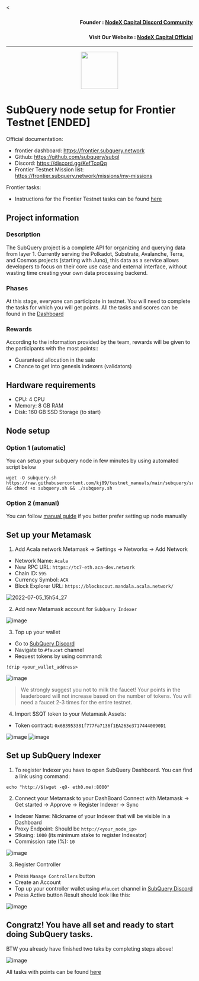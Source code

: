 <<h3><p style="font-size:14px" align="right">Founder :
<a href="https://discord.gg/nodexcapital" target="_blank">NodeX Capital Discord Community</a></p></h3>
<h3><p style="font-size:14px" align="right">Visit Our Website :
<a href="https://discord.gg/nodexcapital" target="_blank">NodeX Capital Official</a></p></h3>
<hr>


<p align="center">
  <img height="100" height="auto" src="https://user-images.githubusercontent.com/50621007/177323789-e6be59ae-0dfa-4e86-b3a8-028a4f0c465c.png">
</p>

# SubQuery node setup for Frontier Testnet [ENDED]

Official documentation:
- frontier dashboard: https://frontier.subquery.network
- Github: https://github.com/subquery/subql
- Discord: https://discord.gg/KefTcqQq
- Frontier Testnet Mission list: https://frontier.subquery.network/missions/my-missions

Frontier tasks:
- Instructions for the Frontier Testnet tasks can be found [here](https://github.com/kj89/testnet_manuals/blob/main/subquery/tasks/README.md)

## Project information

### Description
The SubQuery project is a complete API for organizing and querying data from layer 1. Currently serving the Polkadot, Substrate, Avalanche, Terra, and Cosmos projects (starting with Juno), this data as a service allows developers to focus on their core use case and external interface, without wasting time creating your own data processing backend.

### Phases
At this stage, everyone can participate in testnet. You will need to complete the tasks for which you will get points. All the tasks and scores can be found in the [Dashboard](https://frontier.subquery.network/missions/my-missions)

### Rewards
According to the information provided by the team, rewards will be given to the participants with the most points::
- Guaranteed allocation in the sale
- Chance to get into genesis indexers (validators)


## Hardware requirements
- CPU: 4 CPU
- Memory: 8 GB RAM
- Disk: 160 GB SSD Storage (to start)

## Node setup
### Option 1 (automatic)
You can setup your subquery node in few minutes by using automated script below
```
wget -O subquery.sh https://raw.githubusercontent.com/kj89/testnet_manuals/main/subquery/subquery.sh && chmod +x subquery.sh && ./subquery.sh
```

### Option 2 (manual)
You can follow [manual guide](https://github.com/kj89/testnet_manuals/blob/main/subquery/manual_install.md) if you better prefer setting up node manually

## Set up your Metamask
1. Add Acala network
Metamask -> Settings -> Networks -> Add Network
- Network Name: `Acala`
- New RPC URL: `https://tc7-eth.aca-dev.network`
- Chain ID: `595`
- Currency Symbol: `ACA`
- Block Explorer URL: `https://blockscout.mandala.acala.network/`

![2022-07-05_15h54_27](https://user-images.githubusercontent.com/50621007/177332482-58a48785-1b13-430e-bdcc-d4b22eea52af.png)

2. Add new Metamask account for `SubQuery Indexer`

![image](https://user-images.githubusercontent.com/50621007/177339027-28d93457-6c82-4ca6-8ccd-f4cc4ad3eae8.png)

3. Top up your wallet
- Go to [SubQuery Discord](https://discord.gg/KefTcqQq)
- Navigate to `#faucet` channel
- Request tokens by using command:
```
!drip <your_wallet_address>
```

![image](https://user-images.githubusercontent.com/50621007/177337543-09c8f7fe-5aa9-49ab-9315-5bfa77b287b1.png)

>We strongly suggest you not to milk the faucet! Your points in the leaderboard will not increase based on the number of tokens. You will need a faucet 2-3 times for the entire testnet.

4. Import $SQT token to your Metamask Assets:
- Token contract: `0x6B3953381f777Fa7136f1EA263e37174440090D1`

![image](https://user-images.githubusercontent.com/50621007/177336255-5cac2bc5-7e49-4d83-a603-c9493b5dde6e.png)
![image](https://user-images.githubusercontent.com/50621007/177339126-830946db-f738-4ee5-bdc3-ddd4c14b8163.png)

## Set up SubQuery Indexer
1. To register Indexer you have to open SubQuery Dashboard. You can find a link using command:
```
echo "http://$(wget -qO- eth0.me):8000"
```

2. Connect your Metamask to your DashBoard
Connect with Metamask -> Get started -> Approve -> Register Indexer -> Sync
- Indexer Name: Nickname of your Indexer that will be visible in a Dashboard
- Proxy Endpoint: Should be `http://<your_node_ip>`
- Stkaing: `1000` (its minimum stake to register Indexator)
- Commission rate (%): `10`

![image](https://user-images.githubusercontent.com/50621007/177342405-06b4d3f7-8bb2-4520-997f-7dd8b3ef7a64.png)

3. Register Controller
- Press `Manage Controllers` button
- Create an Account
- Top up your controller wallet using `#faucet` channel in [SubQuery Discord](https://discord.gg/KefTcqQq)
- Press Active button
Result should look like this:

![image](https://user-images.githubusercontent.com/50621007/177345252-cff347d6-0bfb-4545-b24d-fb044971ab2a.png)

## Congratz! You have all set and ready to start doing SubQuery tasks.
BTW you already have finished two taks by completing steps above!

![image](https://user-images.githubusercontent.com/50621007/177345931-cdac21ec-c707-474c-a951-3d44c8db4bbd.png)

All tasks with points can be found [here](https://frontier.subquery.network/missions/my-missions)
